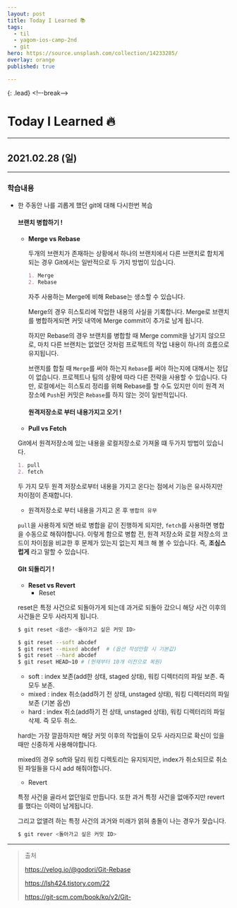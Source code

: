 ```yaml
---
layout: post
title: Today I Learned 📚
tags:
  - til
  - yagom-ios-camp-2nd
  - git
hero: https://source.unsplash.com/collection/14233285/
overlay: orange
published: true

---
```


{: .lead}
<!–-break-–>

# Today I Learned 🔥

---

## 2021.02.28 (일)

---

### 학습내용

- 한 주동안 나를 괴롭게 했던 git에 대해 다시한번 복습

  #### 브랜치 병합하기 !

  - **Merge vs Rebase**

    두개의 브랜치가 존재하는 상황에서 하나의 브랜치에서 다른 브랜치로 합치게 되는 경우 Git에서는 일반적으로 두 가지 방법이 있습니다.

    ```markdown
    1. Merge
    2. Rebase
    ```

    자주 사용하는 Merge에 비해 Rebase는 생소할 수 있습니다.

    

    Merge의 경우 히스토리에 작업한 내용의 사실을 기록합니다. Merge로 브랜치를 병합하게되면 커밋 내역에 Merge commit이 추가로 남게 됩니다.

    하지만 Rebase의 경우 브랜치를 병합할 때 Merge commit을 남기지 않으므로, 마치 다른 브랜치는 없었던 것처럼 프로젝트의 작업 내용이 하나의 흐름으로 유지됩니다.

    

    브랜치를 합칠 때 `Merge`를 써야 하는지 `Rebase`를 써야 하는지에 대해서는 정답이 없습니다. 프로젝트나 팀의 상황에 따라 다른 전략을 사용할 수 있습니다. 다만, 로컬에서는 히스토리 정리를 위해 Rebase를 할 수도 있지만 이미 원격 저장소에 `Push`된 커밋은 `Rebase`를 하지 않는 것이 일반적입니다.

    

    #### 원격저장소로 부터 내용가지고 오기 !

  -  **Pull vs Fetch**

    Git에서 원격저장소에 있는 내용을 로컬저장소로 가져올 떄 두가지 방법이 있습니다.

    ```markdown
    1. pull 
    2. fetch 
    ```

    두 가지 모두 원격 저장소로부터 내용을 가지고 온다는 점에서 기능은 유사하지만 차이점이 존재합니다.

    - 원격저장소로 부터 내용을 가지고 온 후 `병합의 유무`

    `pull`을 사용하게 되면 바로 병합을 같이 진행하게 되지만, `fetch`를 사용하면 병합을 수동으로 해줘야합니다. 이렇게 함으로 병합 전, 원격 저장소와 로컬 저장소의 코드이 차이점을 비교한 후 문제가 있는지 없는지 체크 해 볼 수 있습니다. 즉, **조심스럽게** 라고 말할 수 있습니다.

    

  #### GIt 되돌리기 !

  - **Reset vs Revert**
    - Reset

  reset은 특정 사건으로 되돌아가게 되는데 과거로 되돌아 갔으니 해당 사건 이후의 사건들은 모두 사라지게 됩니다. 

  ```bash
  $ git reset <옵션> <돌아가고 싶은 커밋 ID>
  
  $ git reset --soft abcdef
  $ git reset --mixed abcdef  # (옵션 작성안할 시 기본값)
  $ git reset --hard abcdef 
  $ git reset HEAD~10 # (현재부터 10개 이전으로 복원)
  ```

  - soft : index 보존(add한 상태, staged 상태), 워킹 디렉터리의 파일 보존. 즉 모두 보존.
  - mixed : index 취소(add하기 전 상태, unstaged 상태), 워킹 디렉터리의 파일 보존 (기본 옵션)
  - hard : index 취소(add하기 전 상태, unstaged 상태), 워킹 디렉터리의 파일 삭제. 즉 모두 취소.

  hard는 가장 깔끔하지만 해당 커밋 이후의 작업들이 모두 사라지므로 확신이 있을때만 신중하게 사용해야합니다.

  mixed의 경우 soft와 달리 워킹 디렉토리는 유지되지만, index가 취소되므로 취소된 파일들을 다시 add 해줘야합니다.

  

  - Revert

  특정 사건을 골라서 없던일로 만듭니다. 또한 과거 특정 사건을 없애주지만 revert를 했다는 이력이 남게됩니다.

  그리고 없앨려 하는 특정 사건의 과거와 미래가 얽혀 충돌이 나는 경우가 잦습니다.

  ```sh
  $ git rever <돌아가고 싶은 커밋 ID> 
  ```

  



---

> 출처 
>
>  https://velog.io/@godori/Git-Rebase
>
> https://lsh424.tistory.com/22
>
> https://git-scm.com/book/ko/v2/Git-
